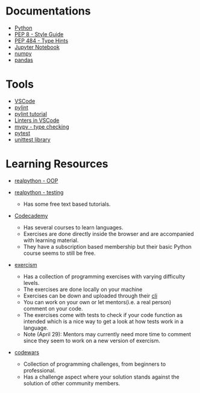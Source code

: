 # Documentations

- [Python](https://docs.python.org/3/)
- [PEP 8 - Style Guide](https://www.python.org/dev/peps/pep-0008/)
- [PEP 484 - Type Hints](https://www.python.org/dev/peps/pep-0484/)
- [Jupyter Notebook](https://jupyter-notebook.readthedocs.io/en/stable/)
- [numpy](https://numpy.org/doc/stable/)
- [pandas](https://pandas.pydata.org/docs/)


# Tools

- [VSCode](https://code.visualstudio.com/docs)
- [pylint](http://pylint.pycqa.org/en/latest/intro.html)
- [pylint tutorial](http://pylint.pycqa.org/en/latest/tutorial.html)
- [Linters in VSCode](https://code.visualstudio.com/docs/python/linting)
- [mypy - type checking](https://mypy.readthedocs.io/en/stable/introduction.html)
- [pytest](https://docs.pytest.org/en/6.2.x/)
- [unittest library](https://docs.python.org/3/library/unittest.html)


# Learning Resources

- [realpython - OOP](https://realpython.com/python3-object-oriented-programming/)
- [realpython - testing](https://realpython.com/python-testing/)

  * Has some free text based tutorials.

- [Codecademy](https://www.codecademy.com/)

  * Has several courses to learn languages.
  * Exercises are done directly inside the browser and are accompanied with
    learning material.
  * They have a subscription based membership but their basic Python course seems to
    still be free.

- [exercism](https://exercism.io/)

  * Has a collection of programming exercises with varying difficulty levels.
  * The exercises are done locally on your machine
  * Exercises can be down and uploaded through their [cli](https://exercism.io/cli)
  * You can work on your own or let mentors(i.e. a real person) comment on your code.
  * The exercises come with tests to check if your code function as intended which
    is a nice way to get a look at how tests work in a language.
  * Note (April 29): Mentors may currently need more time to comment since
    they seem to work on a new version of exercism.

- [codewars](https://www.codewars.com/)

  * Collection of programming challenges, from beginners to professional.
  * Has a challenge aspect
    where your solution stands against the solution of other community members.
